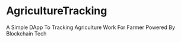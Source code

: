 # AgricultureTracking
A Simple DApp To Tracking Agriculture Work For Farmer Powered By Blockchain Tech
